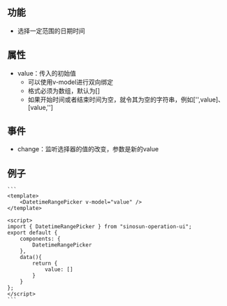 <!--
 * @Author: huxudong
 * @Date: 2021-03-01 09:05:49
 * @LastEditTime: 2021-03-03 11:23:38
 * @Description: DatetimeRangePicker组件说明文档
-->
## 功能
  + 选择一定范围的日期时间

## 属性
  + value：传入的初始值
    - 可以使用v-model进行双向绑定
    - 格式必须为数组，默认为[]
    - 如果开始时间或者结束时间为空，就令其为空的字符串，例如['',value]、[value,'']

## 事件
  + change：监听选择器的值的改变，参数是新的value

## 例子
    ```
    <template>
        <DatetimeRangePicker v-model="value" />
    </template>

    <script>
    import { DatetimeRangePicker } from "sinosun-operation-ui";
    export default {
        components: {
            DatetimeRangePicker
        },
        data(){
            return {
                value: []
            }
        }
    };
    </script>
    ```
    